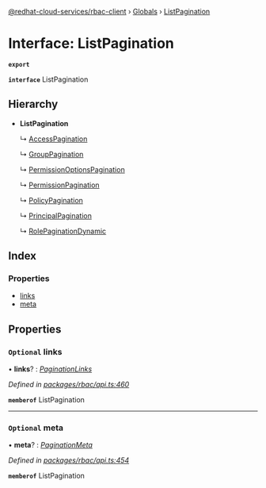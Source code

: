 [@redhat-cloud-services/rbac-client](../README.md) › [Globals](../globals.md) › [ListPagination](listpagination.md)

# Interface: ListPagination

**`export`** 

**`interface`** ListPagination

## Hierarchy

* **ListPagination**

  ↳ [AccessPagination](accesspagination.md)

  ↳ [GroupPagination](grouppagination.md)

  ↳ [PermissionOptionsPagination](permissionoptionspagination.md)

  ↳ [PermissionPagination](permissionpagination.md)

  ↳ [PolicyPagination](policypagination.md)

  ↳ [PrincipalPagination](principalpagination.md)

  ↳ [RolePaginationDynamic](rolepaginationdynamic.md)

## Index

### Properties

* [links](listpagination.md#optional-links)
* [meta](listpagination.md#optional-meta)

## Properties

### `Optional` links

• **links**? : *[PaginationLinks](paginationlinks.md)*

*Defined in [packages/rbac/api.ts:460](https://github.com/leSamo/javascript-clients/blob/master/packages/rbac/api.ts#L460)*

**`memberof`** ListPagination

___

### `Optional` meta

• **meta**? : *[PaginationMeta](paginationmeta.md)*

*Defined in [packages/rbac/api.ts:454](https://github.com/leSamo/javascript-clients/blob/master/packages/rbac/api.ts#L454)*

**`memberof`** ListPagination
